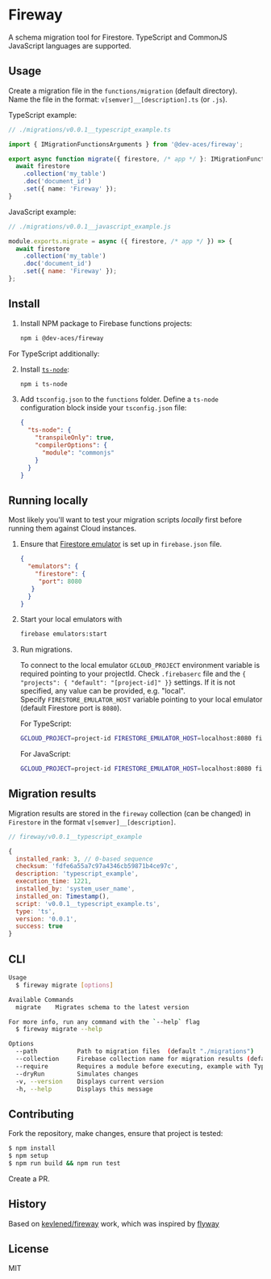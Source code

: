 # Fireway

A schema migration tool for Firestore.
TypeScript and CommonJS JavaScript languages are supported.

## Usage

Create a migration file in the `functions/migration` (default directory).  
Name the file in the format: `v[semver]__[description].ts` (or `.js`).

TypeScript example:

```ts
// ./migrations/v0.0.1__typescript_example.ts

import { IMigrationFunctionsArguments } from '@dev-aces/fireway';

export async function migrate({ firestore, /* app */ }: IMigrationFunctionsArguments) {
  await firestore
    .collection('my_table')
    .doc('document_id')
    .set({ name: 'Fireway' });
}
```

JavaScript example:

```js
// ./migrations/v0.0.1__javascript_example.js

module.exports.migrate = async ({ firestore, /* app */ }) => {
  await firestore
    .collection('my_table')
    .doc('document_id')
    .set({ name: 'Fireway' });
};
```

## Install

1. Install NPM package to Firebase functions projects:

    ```bash
    npm i @dev-aces/fireway
    ```

For TypeScript additionally:

2. Install [`ts-node`](https://www.npmjs.com/package/ts-node): 

    ```bash
    npm i ts-node
    ```
3. Add `tsconfig.json` to the `functions` folder. Define a `ts-node` configuration block inside your `tsconfig.json` file:

   ```json
   {
     "ts-node": {
       "transpileOnly": true,
       "compilerOptions": {
         "module": "commonjs"
       }
     }
   }
   ```

## Running locally

Most likely you'll want to test your migration scripts _locally_ first before running them against Cloud instances.

1. Ensure that [Firestore emulator](https://firebase.google.com/docs/emulator-suite/connect_firestore) is set up in `firebase.json` file.

   ```json
   {
     "emulators": {
       "firestore": {
        "port": 8080
      }
     }
   }
   ```

2. Start your local emulators with

   ```bash
   firebase emulators:start
   ```

3. Run migrations.

   To connect to the local emulator `GCLOUD_PROJECT` environment variable is required pointing to your projectId. Check `.firebaserc` file and the `{ "projects": { "default": "[project-id]" }}` settings. If it is not specified, any value can be provided, e.g. "local".  
   Specify `FIRESTORE_EMULATOR_HOST` variable pointing to your local emulator (default Firestore port is `8080`).

   For TypeScript:

   ```bash
   GCLOUD_PROJECT=project-id FIRESTORE_EMULATOR_HOST=localhost:8080 fireway --require="ts-node/register" migrate
   ```

   For JavaScript:

   ```bash
   GCLOUD_PROJECT=project-id FIRESTORE_EMULATOR_HOST=localhost:8080 fireway migrate
   ```

## Migration results

Migration results are stored in the `fireway` collection (can be changed) in `Firestore` in the format `v[semver]__[description]`.

```js
// fireway/v0.0.1__typescript_example

{
  installed_rank: 3, // 0-based sequence
  checksum: 'fdfe6a55a7c97a4346cb59871b4ce97c',
  description: 'typescript_example',
  execution_time: 1221,
  installed_by: 'system_user_name',
  installed_on: Timestamp(),
  script: 'v0.0.1__typescript_example.ts',
  type: 'ts',
  version: '0.0.1',
  success: true
}
```

## CLI

```bash
Usage
  $ fireway migrate [options]

Available Commands
  migrate    Migrates schema to the latest version

For more info, run any command with the `--help` flag
  $ fireway migrate --help

Options
  --path           Path to migration files  (default "./migrations")
  --collection     Firebase collection name for migration results (default "fireway")
  --require        Requires a module before executing, example with TypeScript compiler: fireway migrate --require="ts-node/register"
  --dryRun         Simulates changes
  -v, --version    Displays current version
  -h, --help       Displays this message
```

## Contributing

Fork the repository, make changes, ensure that project is tested:

```bash
$ npm install
$ npm setup
$ npm run build && npm run test
```

Create a PR.

## History

Based on [kevlened/fireway](https://github.com/kevlened/fireway) work, which was inspired by [flyway](https://flywaydb.org/)

## License

MIT
